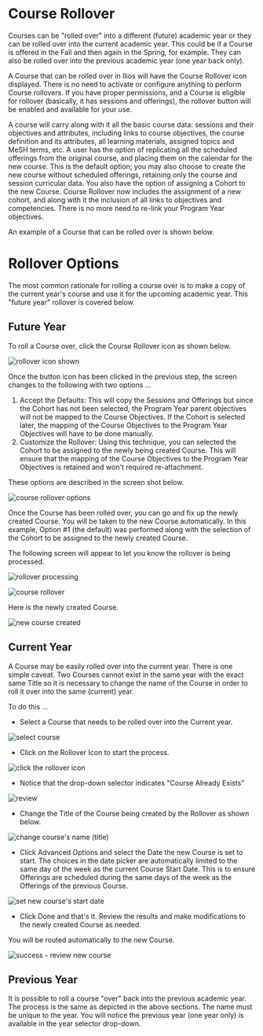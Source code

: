 # Course Rollover

Courses can be "rolled over" into a different (future) academic year or they can be rolled over into the current academic year. This could be if a Course is offered in the Fall and then again in the Spring, for example. They can also be rolled over into the previous academic year (one year back only).

A Course that can be rolled over in Ilios will have the Course Rollover icon displayed. There is no need to activate or configure anything to perform Course rollovers. If you have proper permissions, and a Course is eligible for rollover (basically, it has sessions and offerings), the rollover button will be enabled and available for your use.

A course will carry along with it all the basic course data: sessions and their objectives and attributes, including links to course objectives, the course definition and its attributes, all learning materials, assigned topics and MeSH terms, etc. A user has the option of replicating all the scheduled offerings from the original course, and placing them on the calendar for the new course. This is the default option; you may also choose to create the new course without scheduled offerings, retaining only the course and session curricular data. You also have the option of assigning a Cohort to the new Course. Course Rollover now includes the assignment of a new cohort, and along with it the inclusion of all links to objectives and competencies. There is no more need to re-link your Program Year objectives.

An example of a Course that can be rolled over is shown below.

# Rollover Options

The most common rationale for rolling a course over is to make a copy of the current year's course and use it for the upcoming academic year. This "future year" rollover is covered below.

## Future Year

To roll a Course over, click the Course Rollover icon as shown below.

![rollover icon shown](../../images/course_rollover/rollover_icon_shown.png)

Once the button icon has been clicked in the previous step, the screen changes to the following with two options ...

1. Accept the Defaults: This will copy the Sessions and Offerings but since the Cohort has not been selected, the Program Year parent objectives will not be mapped to the Course Objectives. If the Cohort is selected later, the mapping of the Course Objectives to the Program Year Objectives will have to be done manually.
2. Customize the Rollover: Using this technique, you can selected the Cohort to be assigned to the newly being created Course. This will ensure that the mapping of the Course Objectives to the Program Year Objectives is retained and won't required re-attachment.

These options are described in the screen shot below.

![course rollover options](../../images/course_rollover/course_rollover_options.png)

Once the Course has been rolled over, you can go and fix up the newly created Course. You will be taken to the new Course automatically. In this example, Option #1 (the default) was performed along with the selection of the Cohort to be assigned to the newly created Course.

The following screen will appear to let you know the rollover is being processed. 

![rollover processing](../../images/course_rollover/rollover_processing.png)

![course rollover](../../images/course_rollover/rollover_course_2.png)

Here is the newly created Course.

![new course created](../../images/course_rollover/rollover-course_3.png)

## Current Year

A Course may be easily rolled over into the current year. There is one simple caveat. Two Courses cannot exist in the same year with the exact same Title so it is necessary to change the name of the Course in order to roll it over into the same (current) year.

To do this ...

* Select a Course that needs to be rolled over into the Current year.

![select course](../../images/course_rollover/same_year_rollover_1.jpg)

* Click on the Rollover Icon to start the process.

![click the rollover icon](../../images/course_rollover/same_year_rollover_2.jpg)

* Notice that the drop-down selector indicates "Course Already Exists"

![review](../../images/course_rollover/same_year_rollover_3.jpg)

* Change the Title of the Course being created by the Rollover as shown below.

![change course's name (title)](../../images/course_rollover/same_year_rollover_4.jpg)

* Click Advanced Options and select the Date the new Course is set to start.  The choices in the date picker are automatically limited to the same day of the week as the current Course Start Date.  This is to ensure Offerings are scheduled during the same days of the week as the Offerings of the previous Course.

![set new course's start date](../../images/course_rollover/same_year_rollover_5.jpg)

* Click Done and that's it.  Review the results and make modifications to the newly created Course as needed.

You will be routed automatically to the new Course.

![success - review new course](../../images/course_rollover/same_year_rollover_6.jpg)

## Previous Year

It is possible to roll a course "over" back into the previous academic year. The process is the same as depicted in the above sections. The name must be unique to the year. You will notice the previous year (one year only) is available in the year selector drop-down.

